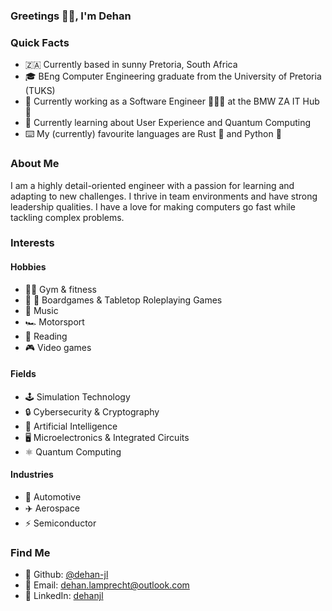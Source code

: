### Greetings 👋🏻, I'm Dehan

### Quick Facts
- 🇿🇦 Currently based in sunny Pretoria, South Africa
- 🎓 BEng Computer Engineering graduate from the University of Pretoria (TUKS)
- 💼 Currently working as a Software Engineer 👨🏻‍💻 at the BMW ZA IT Hub 🤖
- 🌱 Currently learning about User Experience and Quantum Computing
- ⌨️ My (currently) favourite languages are Rust 🦀 and Python 🐍

### About Me
I am a highly detail-oriented engineer with a passion for learning and adapting to new challenges. I thrive in team environments and have strong leadership qualities. I have a love for making computers go fast while tackling complex problems.

### Interests
#### Hobbies
- 🏋🏻 Gym & fitness
- 🐉 🎲 Boardgames & Tabletop Roleplaying Games
- 🎸 Music
- 🏎️ Motorsport
- 📖 Reading
- 🎮 Video games

#### Fields
- 🕹 Simulation Technology
- 🔒 Cybersecurity & Cryptography
- 🧠 Artificial Intelligence
- 🖥️ Microelectronics & Integrated Circuits
- ⚛️ Quantum Computing

#### Industries
- 🚗 Automotive
- ✈️ Aerospace
- ⚡️ Semiconductor

### Find Me
- 🐙 Github: [@dehan-jl](https://github.com/dehan-jl)
- 📧 Email: [dehan.lamprecht@outlook.com](mailto:dehan.lamprecht@outlook.com)
- 🔗 LinkedIn: [dehanjl](https://www.linkedin.com/in/dehanjl/)
<!-- - 🌐 Website: [dehan-jl.io](https://dehan-jl.io) -->

<!-- #### Programming Languages
- Python
- Rust
- Java, Kotlin, & Groovy
- Golang
- C & C++
- Assembly
- JavaScript & TypeScript
- VHDL & Verilog
- PostgreSQL


#### Frameworks
- Docker & Kubernetes
- NumPy & Pandas
- Tensorflow
- Flask
- Spring Boot, Quarkus, & Spock
- React
- QT -->


<!--
**dehan-jl/dehan-jl** is a ✨ _special_ ✨ repository because its `README.md` (this file) appears on your GitHub profile.

Here are some ideas to get you started:

- 🔭 I’m currently working on ...
- 🌱 I’m currently learning ...
- 👯 I’m looking to collaborate on ...
- 🤔 I’m looking for help with ...
- 💬 Ask me about ...
- 📫 How to reach me: ...
- 😄 Pronouns: ...
- ⚡ Fun fact: ...
-->
